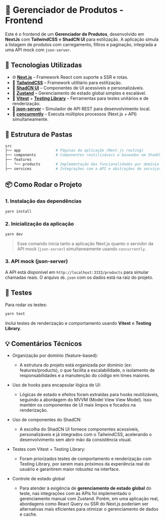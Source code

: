 # 📌 Gerenciador de Produtos - Frontend

Este é o frontend de um **Gerenciador de Produtos**, desenvolvido em **NextJs** com **TailwindCSS** e **ShadCN UI** para estilização. A aplicação simula a listagem de produtos com carregamento, filtros e paginação, integrada a uma API mock com `json-server`.

## 🚀 Tecnologias Utilizadas

- 🌐 **[Next.js](https://nextjs.org/)** – Framework React com suporte a SSR e rotas.
- 🎨 **[TailwindCSS](https://tailwindcss.com/)** – Framework utilitário para estilização.
- 💅 **[ShadCN UI](https://ui.shadcn.com/)** – Componentes de UI acessíveis e personalizáveis.
- 🔧 **[Zustand](https://zustand-demo.pmnd.rs/)** – Gerenciamento de estado global simples e escalável.
- 🧪 **[Vitest](https://vitest.dev/)** + **[Testing Library](https://testing-library.com/)** – Ferramentas para testes unitários e de renderização.
- 🧪 **[json-server](https://github.com/typicode/json-server)** – Simulador de API REST para desenvolvimento local.
- 🔄 **[concurrently](https://www.npmjs.com/package/concurrently)** – Executa múltiplos processos (Next.js + API) simultaneamente.

## 📂 Estrutura de Pastas

```bash
src
├── app                # Páginas da aplicação (Next.js routing)
├── components         # Componentes reutilizáveis e baseados em ShadCN
├── features
│   └── products       # Implementação das funcionalidades por domínio
├── services           # Integrações com a API e abstrações de serviços HTTP
```

## 📦 Como Rodar o Projeto

### 1. Instalação das dependências

```sh
yarn install
```

### 2. Inicialização da aplicação

```sh
yarn dev
```

> Esse comando inicia tanto a aplicação Next.js quanto o servidor da API mock (`json-server`) simultaneamente usando `concurrently`.

### 3. API mock (json-server)

A API está disponível em `http://localhost:3333/products` para simular chamadas reais. O arquivo `db.json` com os dados está na raiz do projeto.

## 🧪 Testes

Para rodar os testes:

```sh
yarn test
```

Inclui testes de renderização e comportamento usando **Vitest** e **Testing Library**.

## 💡 Comentários Técnicos

- Organização por domínio (feature-based):
  - A estrutura do projeto está organizada por domínio (ex: features/products), o que facilita a escalabilidade, o isolamento de responsabilidades e a manutenção do código em times maiores.

- Uso de hooks para encapsular lógica de UI:
  - Lógicas de estado e efeitos foram extraídas para hooks reutilizáveis, seguindo a abordagem do MVVM (Model View View Model). Isso mantém os componentes de UI mais limpos e focados na renderização.

- Uso de componentes do ShadCN:
  - A escolha do ShadCN UI fornece componentes acessíveis, personalizáveis e já integrados com o TailwindCSS, acelerando o desenvolvimento sem abrir mão da consistência visual.

- Testes com Vitest + Testing Library:
  - Foram priorizados testes de comportamento e renderização com Testing Library, por serem mais próximos da experiência real do usuário e garantirem maior robustez na interface.

- Controle de estado global
  - Para atender à exigência de **gerenciamento de estado global** do teste, nas integrações com as APIs foi implementado o gerenciamento manual com Zustand. Porém, em uma aplicação real, abordagens como React Query ou SSR do Next.js poderiam ser alternativas mais eficientes para otimizar o gerenciamento de dados e cache.